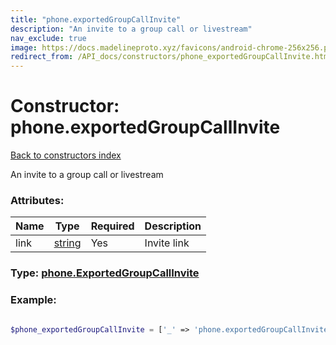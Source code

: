 ```yaml
---
title: "phone.exportedGroupCallInvite"
description: "An invite to a group call or livestream"
nav_exclude: true
image: https://docs.madelineproto.xyz/favicons/android-chrome-256x256.png
redirect_from: /API_docs/constructors/phone_exportedGroupCallInvite.html
---
```

# Constructor: phone.exportedGroupCallInvite  
[Back to constructors index](/API_docs/constructors/index.html)



An invite to a group call or livestream

### Attributes:

| Name     |    Type       | Required | Description |
|----------|---------------|----------|-------------|
|link|[string](/API_docs/types/string.html) | Yes|Invite link|



### Type: [phone.ExportedGroupCallInvite](/API_docs/types/phone.ExportedGroupCallInvite.html)


### Example:

```php

$phone_exportedGroupCallInvite = ['_' => 'phone.exportedGroupCallInvite', 'link' => 'string'];
```  
